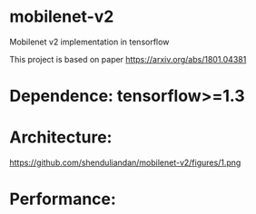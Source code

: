 # mobilenet-v2
Mobilenet v2 implementation in tensorflow

This project is based on paper https://arxiv.org/abs/1801.04381

# Dependence: tensorflow>=1.3

# Architecture:
https://github.com/shenduliandan/mobilenet-v2/figures/1.png

# Performance:
